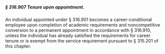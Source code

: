 ##### § 316.907 Tenure upon appointment. #####

An individual appointed under § 316.901 becomes a career-conditional employee upon completion of academic requirements and noncompetitive conversion to a permanent appointment in accordance with § 316.910, unless the individual has already satisfied the requirements for career tenure or is exempt from the service requirement pursuant to § 315.201 of this chapter.